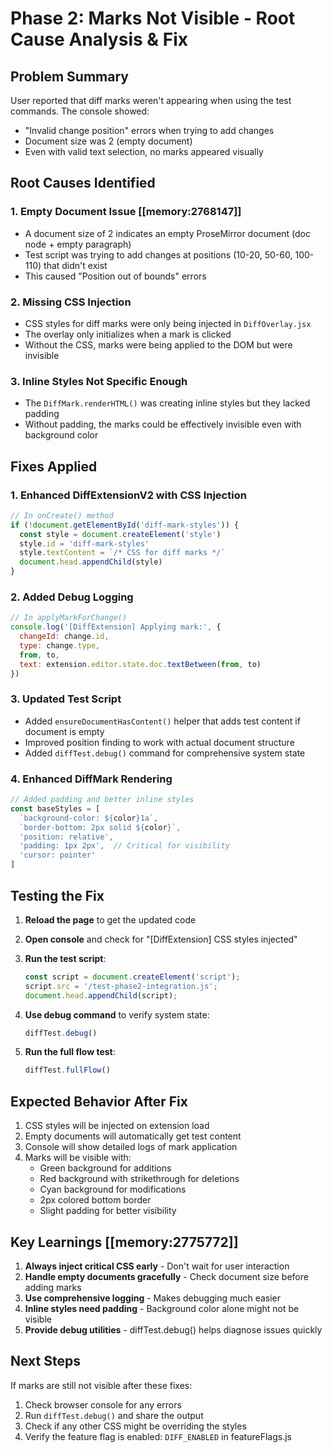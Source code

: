 # Phase 2: Marks Not Visible - Root Cause Analysis & Fix

## Problem Summary
User reported that diff marks weren't appearing when using the test commands. The console showed:
- "Invalid change position" errors when trying to add changes
- Document size was 2 (empty document)
- Even with valid text selection, no marks appeared visually

## Root Causes Identified

### 1. Empty Document Issue [[memory:2768147]]
- A document size of 2 indicates an empty ProseMirror document (doc node + empty paragraph)
- Test script was trying to add changes at positions (10-20, 50-60, 100-110) that didn't exist
- This caused "Position out of bounds" errors

### 2. Missing CSS Injection
- CSS styles for diff marks were only being injected in `DiffOverlay.jsx`
- The overlay only initializes when a mark is clicked
- Without the CSS, marks were being applied to the DOM but were invisible

### 3. Inline Styles Not Specific Enough
- The `DiffMark.renderHTML()` was creating inline styles but they lacked padding
- Without padding, the marks could be effectively invisible even with background color

## Fixes Applied

### 1. Enhanced DiffExtensionV2 with CSS Injection
```javascript
// In onCreate() method
if (!document.getElementById('diff-mark-styles')) {
  const style = document.createElement('style')
  style.id = 'diff-mark-styles'
  style.textContent = `/* CSS for diff marks */`
  document.head.appendChild(style)
}
```

### 2. Added Debug Logging
```javascript
// In applyMarkForChange()
console.log('[DiffExtension] Applying mark:', {
  changeId: change.id,
  type: change.type,
  from, to,
  text: extension.editor.state.doc.textBetween(from, to)
})
```

### 3. Updated Test Script
- Added `ensureDocumentHasContent()` helper that adds test content if document is empty
- Improved position finding to work with actual document structure
- Added `diffTest.debug()` command for comprehensive system state

### 4. Enhanced DiffMark Rendering
```javascript
// Added padding and better inline styles
const baseStyles = [
  `background-color: ${color}1a`,
  `border-bottom: 2px solid ${color}`,
  'position: relative',
  'padding: 1px 2px',  // Critical for visibility
  'cursor: pointer'
]
```

## Testing the Fix

1. **Reload the page** to get the updated code
2. **Open console** and check for "[DiffExtension] CSS styles injected"
3. **Run the test script**:
   ```javascript
   const script = document.createElement('script');
   script.src = '/test-phase2-integration.js';
   document.head.appendChild(script);
   ```

4. **Use debug command** to verify system state:
   ```javascript
   diffTest.debug()
   ```

5. **Run the full flow test**:
   ```javascript
   diffTest.fullFlow()
   ```

## Expected Behavior After Fix

1. CSS styles will be injected on extension load
2. Empty documents will automatically get test content
3. Console will show detailed logs of mark application
4. Marks will be visible with:
   - Green background for additions
   - Red background with strikethrough for deletions
   - Cyan background for modifications
   - 2px colored bottom border
   - Slight padding for better visibility

## Key Learnings [[memory:2775772]]

1. **Always inject critical CSS early** - Don't wait for user interaction
2. **Handle empty documents gracefully** - Check document size before adding marks
3. **Use comprehensive logging** - Makes debugging much easier
4. **Inline styles need padding** - Background color alone might not be visible
5. **Provide debug utilities** - diffTest.debug() helps diagnose issues quickly

## Next Steps

If marks are still not visible after these fixes:
1. Check browser console for any errors
2. Run `diffTest.debug()` and share the output
3. Check if any other CSS might be overriding the styles
4. Verify the feature flag is enabled: `DIFF_ENABLED` in featureFlags.js 